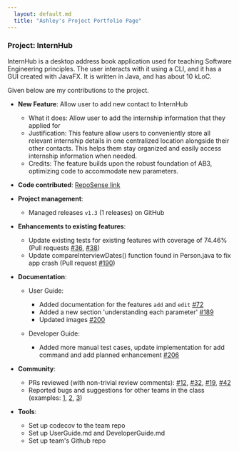 ```yaml
---
  layout: default.md
  title: "Ashley's Project Portfolio Page"
---
```


### Project: InternHub

InternHub is a desktop address book application used for teaching Software Engineering principles. The user interacts with it using a CLI, and it has a GUI created with JavaFX. It is written in Java, and has about 10 kLoC.

Given below are my contributions to the project.

* **New Feature**: Allow user to add new contact to InternHub
  * What it does: Allow user to add the internship information that they applied for
  * Justification: This feature allow users to conveniently store all relevant internship details in one centralized location alongside their other contacts. This helps them stay organized and easily access internship information when needed.
  * Credits: The feature builds upon the robust foundation of AB3, optimizing code to accommodate new parameters.

* **Code contributed**: [RepoSense link](https://nus-cs2103-ay2324s2.github.io/tp-dashboard/?search=ashleygoh1&sort=groupTitle&sortWithin=title&timeframe=commit&mergegroup=&groupSelect=groupByRepos&breakdown=true&checkedFileTypes=docs~functional-code~test-code~other&since=2024-02-23&tabOpen=false)

* **Project management**:
  * Managed releases `v1.3` (1 releases) on GitHub

* **Enhancements to existing features**:
  * Update existing tests for existing features with coverage of 74.46% (Pull requests [\#36](https://github.com/AY2324S2-CS2103T-F14-1/tp/pull/36), [\#38](https://github.com/AY2324S2-CS2103T-F14-1/tp/pull/38))
  * Update compareInterviewDates() function found in Person.java to fix app crash (Pull request [\#190](https://github.com/AY2324S2-CS2103T-F14-1/tp/pull/190))

* **Documentation**:
  * User Guide:
    * Added documentation for the features `add` and `edit` [\#72](https://github.com/AY2324S2-CS2103T-F14-1/tp/pull/72)
    * Added a new section 'understanding each parameter' [\#189](https://github.com/AY2324S2-CS2103T-F14-1/tp/pull/189)
    * Updated images [\#200](https://github.com/AY2324S2-CS2103T-F14-1/tp/pull/200)

  * Developer Guide:
    * Added more manual test cases, update implementation for add command and add planned enhancement [\#206](https://github.com/AY2324S2-CS2103T-F14-1/tp/pull/206)

* **Community**:
  * PRs reviewed (with non-trivial review comments): [\#12](), [\#32](), [\#19](), [\#42]()
  * Reported bugs and suggestions for other teams in the class (examples: [1](), [2](), [3]())

* **Tools**:
  * Set up codecov to the team repo
  * Set up UserGuide.md and DeveloperGuide.md
  * Set up team's Github repo
  

